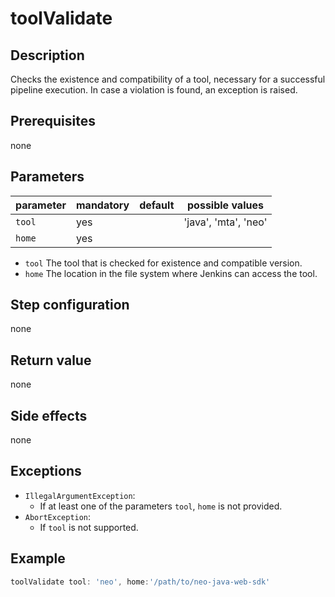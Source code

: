 # toolValidate

## Description

Checks the existence and compatibility of a tool, necessary for a successful pipeline execution.
In case a violation is found, an exception is raised.

## Prerequisites

none

## Parameters

| parameter        | mandatory | default                           | possible values            |
| -----------------|-----------|-----------------------------------|----------------------------|
| `tool`           | yes       |                                   | 'java', 'mta', 'neo'       |
| `home`           | yes       |                                   |                            |

* `tool` The tool that is checked for existence and compatible version.
* `home` The location in the file system where Jenkins can access the tool.

## Step configuration

none

## Return value

none

## Side effects

none

## Exceptions

* `IllegalArgumentException`:
  * If at least one of the parameters  `tool`, `home` is not provided.
* `AbortException`:
  * If `tool` is not supported.

## Example

```groovy
toolValidate tool: 'neo', home:'/path/to/neo-java-web-sdk'
```
